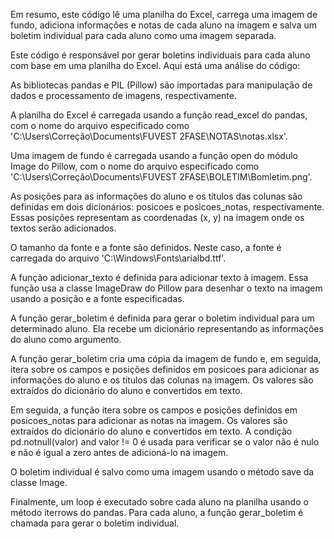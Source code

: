 Em resumo, este código lê uma planilha do Excel, carrega uma imagem de fundo, adiciona informações e notas de cada aluno na imagem e salva um boletim individual para cada aluno como uma imagem separada.

Este código é responsável por gerar boletins individuais para cada aluno com base em uma planilha do Excel. Aqui está uma análise do código:

As bibliotecas pandas e PIL (Pillow) são importadas para manipulação de dados e processamento de imagens, respectivamente.

A planilha do Excel é carregada usando a função read_excel do pandas, com o nome do arquivo especificado como 'C:\Users\Correção\Documents\FUVEST 2FASE\NOTAS\notas.xlsx'.

Uma imagem de fundo é carregada usando a função open do módulo Image do Pillow, com o nome do arquivo especificado como 'C:\Users\Correção\Documents\FUVEST 2FASE\BOLETIM\Bomletim.png'.

As posições para as informações do aluno e os títulos das colunas são definidas em dois dicionários: posicoes e posicoes_notas, respectivamente. Essas posições representam as coordenadas (x, y) na imagem onde os textos serão adicionados.

O tamanho da fonte e a fonte são definidos. Neste caso, a fonte é carregada do arquivo 'C:\Windows\Fonts\arialbd.ttf'.

A função adicionar_texto é definida para adicionar texto à imagem. Essa função usa a classe ImageDraw do Pillow para desenhar o texto na imagem usando a posição e a fonte especificadas.

A função gerar_boletim é definida para gerar o boletim individual para um determinado aluno. Ela recebe um dicionário representando as informações do aluno como argumento.

A função gerar_boletim cria uma cópia da imagem de fundo e, em seguida, itera sobre os campos e posições definidos em posicoes para adicionar as informações do aluno e os títulos das colunas na imagem. Os valores são extraídos do dicionário do aluno e convertidos em texto.

Em seguida, a função itera sobre os campos e posições definidos em posicoes_notas para adicionar as notas na imagem. Os valores são extraídos do dicionário do aluno e convertidos em texto. A condição pd.notnull(valor) and valor != 0 é usada para verificar se o valor não é nulo e não é igual a zero antes de adicioná-lo na imagem.

O boletim individual é salvo como uma imagem usando o método save da classe Image.

Finalmente, um loop é executado sobre cada aluno na planilha usando o método iterrows do pandas. Para cada aluno, a função gerar_boletim é chamada para gerar o boletim individual.
